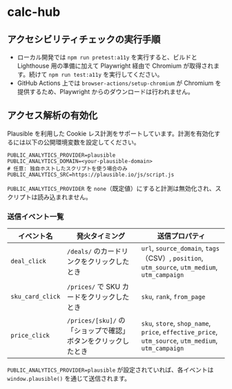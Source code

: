 # calc-hub

## アクセシビリティチェックの実行手順

- ローカル開発では `npm run pretest:a11y` を実行すると、ビルドと Lighthouse 用の準備に加えて Playwright 経由で Chromium が取得されます。続けて `npm run test:a11y` を実行してください。
- GitHub Actions 上では `browser-actions/setup-chromium` が Chromium を提供するため、Playwright からのダウンロードは行われません。

## アクセス解析の有効化

Plausible を利用した Cookie レス計測をサポートしています。計測を有効化するには以下の公開環境変数を設定してください。

```
PUBLIC_ANALYTICS_PROVIDER=plausible
PUBLIC_ANALYTICS_DOMAIN=<your-plausible-domain>
# 任意: 独自ホストしたスクリプトを使う場合のみ
PUBLIC_ANALYTICS_SRC=https://plausible.io/js/script.js
```

`PUBLIC_ANALYTICS_PROVIDER` を `none`（既定値）にすると計測は無効化され、スクリプトは読み込まれません。

### 送信イベント一覧

| イベント名 | 発火タイミング | 送信プロパティ |
| --- | --- | --- |
| `deal_click` | `/deals/` のカードリンクをクリックしたとき | `url`, `source_domain`, `tags`（CSV）, `position`, `utm_source`, `utm_medium`, `utm_campaign` |
| `sku_card_click` | `/prices/` で SKU カードをクリックしたとき | `sku`, `rank`, `from_page` |
| `price_click` | `/prices/[sku]/` の「ショップで確認」ボタンをクリックしたとき | `sku`, `store`, `shop_name`, `price`, `effective_price`, `utm_source`, `utm_medium`, `utm_campaign` |

`PUBLIC_ANALYTICS_PROVIDER=plausible` が設定されていれば、各イベントは `window.plausible()` を通じて送信されます。
